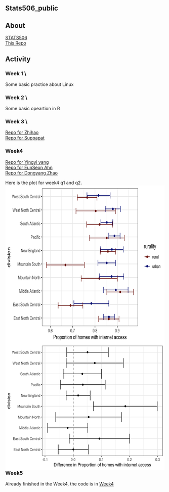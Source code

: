 ## Stats506_public

## About
[STATS506](https://jbhender.github.io/Stats506/F20/) \
[This Repo](https://github.com/ZhihaoXu/Stats506_public)

## Activity

### Week 1 \
Some basic practice about Linux
### Week 2 \
Some basic opeartion in R
### Week 3 \
[Repo for Zhihao](https://github.com/skorsu/Stats506_public) \
[Repo for Suppapat](https://github.com/skorsu/Stats506_public)

### Week4  
[Repo for Yingyi yang](https://github.com/YingyiYang/Stats506_public)  
[Repo for EunSeon Ahn](https://github.com/EunseonAhn/Stats506_public)  
[Repo for Dongyang Zhao](https://github.com/zhaodyleo/STATS506_F20)

Here is the plot for week4 q1 and q2.
<img src="./activities/week4/w4_p2_q1_plot.png" width="700px" height="500px" alt="q    1" align=left><br>  
<img src="./activities/week4/w4_p2_q2_plot.png" width="600px" height="400px" alt="q2" align=left><br>  

### Week5
Already finished in the Week4, the code is in [Week4](https://github.com/ZhihaoXu/Stats506_public/tree/master/activities/week4)
